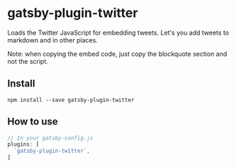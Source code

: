 # gatsby-plugin-twitter

Loads the Twitter JavaScript for embedding tweets. Let's you add tweets to markdown and in other places.

Note: when copying the embed code, just copy the blockquote section and not the script.

## Install

`npm install --save gatsby-plugin-twitter`

## How to use

```javascript
// In your gatsby-config.js
plugins: [
  `gatsby-plugin-twitter`,
]
```